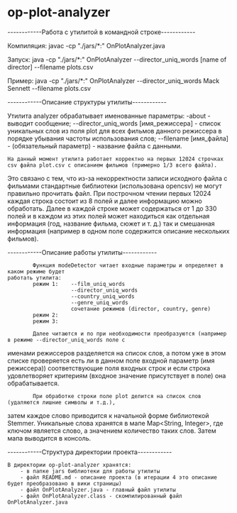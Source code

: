 # op-plot-analyzer

------------Работа с утилитой в командной строке------------

Компиляция:
javac -cp "./jars/*:" OnPlotAnalyzer.java 

Запуск:
java -cp "./jars/*:" OnPlotAnalyzer --director_uniq_words [name of director] --filename plots.csv

Пример:
java -cp "./jars/*:" OnPlotAnalyzer --director_uniq_words Mack Sennett --filename plots.csv


------------Описание структуры утилиты------------

Утилита analyzer обрабатывает именованные параметры:
	-about - выводит сообщение;
	--director_uniq_words [имя_режиссера] - список уникальных слов из поля plot для всех фильмов данного режиссера в порядке убывания частоты использования слов;
	--filename [имя_файла] - (обязательный параметр) - название файла с данными.


	На данный момент утилита работает корректно на первых 12024 строчках csv файла plot.csv с описанием фильмов (примерно 1/3 всего файла).
Это связано с тем, что из-за некорректности записи исходного файла с фильмами стандартные библиотеки (использована opencsv)
не могут правильно прочитать файл. При построчном чтении первых 12024 каждая строка состоит из 8 полей и далее информацию можно обработать.
Далее в каждой строке может содержаться от 1 до 330 полей и в каждом из этих полей может находиться как отдельная информация
(год, название фильма, сюжет и т. д.) так и смешанная информация (например в одном поле содержится описание нескольких фильмов).


------------Описание работы утилиты------------

			Функция modeDetector читает входные параметры и определяет в каком режиме будет
	работать утилита:
			режим 1:	--film_uniq_words		
	 					--director_uniq_words
	 					--country_uniq_words
	 					--genre_uniq_words
	 					сочетание режимов (director, country, genre)
	  		режим 2:	
	  		режим 3:
	  		
	  		Далее читаются и по при необходимости преобразуются (например в режиме --director_uniq_words поле с
именами режиссеров разделяется на список слов, а потом уже в этом списке проверяется есть ли в данном поле
входной параметр (имя режиссера)) соответствующие поля входных строк и если строка удовлетворяет критериям
(входное значение присутствует в поле) она обрабатывается.
	  		
	  		При обработке строки поле plot делится на список слов (удаляются лишние символы и т.д.),
затем каждое слово приводится к начальной форме библиотекой Stemmer. Уникальные слова хранятся в мапе Map<String, Integer>,
где ключом является слово, а значением количество таких слов. Затем мапа выводится в консоль.
	  		
	  		
------------Структура директории проекта------------

	В директории op-plot-analyzer хранятся:
		- в папке jars библиотеки для работы утилиты
		- файл README.md - описание проекта (в итерации 4 это описание будет преобразовано в вики страницы)
		- файл OnPlotAnalyzer.java - главный файл утилиты
		- файл OnPlotAnalyzer.class - скомпилированный файл OnPlotAnalyzer.java
	  	
